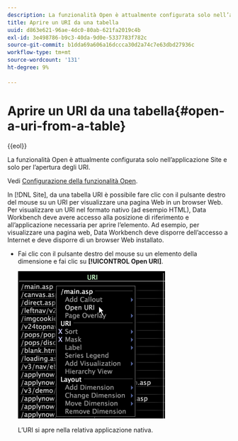 ```yaml
---
description: La funzionalità Open è attualmente configurata solo nell’applicazione Site e solo per l’apertura degli URI.
title: Aprire un URI da una tabella
uuid: d863e621-96ae-4dc0-80ab-621fa2019c4b
exl-id: 3e498786-b9c3-40da-9d0e-5337783f782c
source-git-commit: b1dda69a606a16dccca30d2a74c7e63dbd27936c
workflow-type: tm+mt
source-wordcount: '131'
ht-degree: 9%

---
```


# Aprire un URI da una tabella{#open-a-uri-from-a-table}

{{eol}}

La funzionalità Open è attualmente configurata solo nell’applicazione Site e solo per l’apertura degli URI.

Vedi [Configurazione della funzionalità Open](../../../../home/c-get-started/c-intf-anlys-ftrs/c-config-open-funct.md#concept-854e6dc8bef34e6aa4ccfb7a8929af4d).

In [!DNL Site], da una tabella URI è possibile fare clic con il pulsante destro del mouse su un URI per visualizzare una pagina Web in un browser Web. Per visualizzare un URI nel formato nativo (ad esempio HTML), Data Workbench deve avere accesso alla posizione di riferimento e all’applicazione necessaria per aprire l’elemento. Ad esempio, per visualizzare una pagina web, Data Workbench deve disporre dell’accesso a Internet e deve disporre di un browser Web installato.

* Fai clic con il pulsante destro del mouse su un elemento della dimensione e fai clic su **[!UICONTROL Open URI]**.

   ![](assets/mnu_Table_OpenURI.png)

   L’URI si apre nella relativa applicazione nativa.
